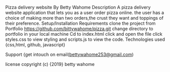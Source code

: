 Pizza delivery website
By Betty Wahome
Description
A pizza delivery website application that lets you as a user order pizza online. the user has a choice of making more than two orders,the crust they want and toppings of their preference.
Setup/Installation Requirements
clone the project from Portfolio https://github.com/bittywahome/pizza.git
change directory to portfolio in your local machine
Cd to index.html
click and open the file
click styles.css to view styling and scripts.js to view the code.
Technologies used
{css,html, github, javascript}

Support
{get intouch on email(bettywahome253@gmail.com)

license
copyright (c) {2019} betty wahome